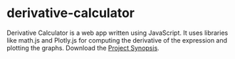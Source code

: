 # derivative-calculator

Derivative Calculator is a web app written using JavaScript. It uses libraries like math.js and Plotly.js for computing the derivative of the expression and plotting the graphs. Download the [Project Synopsis](https://ishaanbhimwal.github.io/derivative-calculator/derivative-calculator.pdf).
